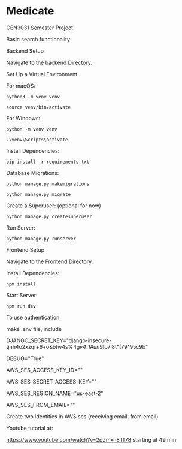 # Medicate
CEN3031 Semester Project

Basic search functionality

Backend Setup

Navigate to the backend Directory.

Set Up a Virtual Environment:

For macOS:

	python3 -m venv venv
 
	source venv/bin/activate
 
For Windows:

	python -m venv venv
 
	.\venv\Scripts\activate

Install Dependencies:

	pip install -r requirements.txt

Database Migrations:

	python manage.py makemigrations

	python manage.py migrate

Create a Superuser: (optional for now)

	python manage.py createsuperuser

Run Server:

	python manage.py runserver

Frontend Setup

Navigate to the Frontend Directory.

Install Dependencies:

	npm install

Start Server:

	npm run dev

To use authentication:

make .env file, include

DJANGO_SECRET_KEY="django-insecure-tjnh4o2xzqr+6+o&btw4s%4g*v4_1#un9*!p7l8t^(79^95c9b"

DEBUG="True"

AWS_SES_ACCESS_KEY_ID=""

AWS_SES_SECRET_ACCESS_KEY=""

AWS_SES_REGION_NAME="us-east-2"

AWS_SES_FROM_EMAIL=""


Create two identities in AWS ses (receiving email, from email)

Youtube tutorial at:

https://www.youtube.com/watch?v=2pZmxh8Tf78 starting at 49 min
